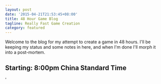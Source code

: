 ```yaml
---
layout: post
date: '2015-04-21T21:53:45+08:00'
title: 48 Hour Game Blog
tagline: Really Fast Game Creation
category: featured
---
```


Welcome to the blog for my attempt to create a game in 48 hours. I'll be keeping my status and some notes in here, and when I'm done I'll morph it into a post-mortem.

## Starting: 8:00pm China Standard Time

'
